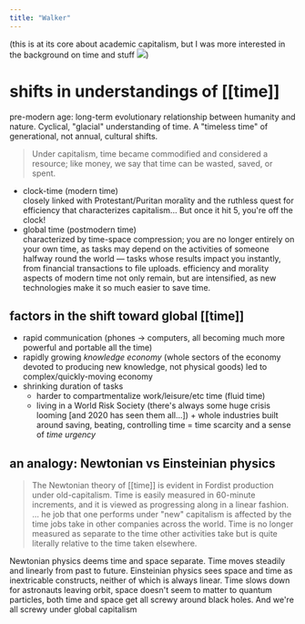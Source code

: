 ```yaml
---
title: "Walker"
---
```

(this is at its core about academic capitalism, but I was more interested in the background on time and stuff ![](IDKher.png))

# shifts in understandings of [[time]]

pre-modern age: long-term evolutionary relationship between humanity and nature. Cyclical, "glacial" understanding of time. A "timeless time" of generational, not annual, cultural shifts.

> Under capitalism, time became commodified and considered a resource; like money, we say that time can be wasted, saved, or spent.

  - clock-time (modern time)  
    closely linked with Protestant/Puritan morality and the ruthless quest for efficiency that characterizes capitalism... But once it hit 5, you're off the clock\!
  - global time (postmodern time)  
    characterized by time-space compression; you are no longer entirely on your own time, as tasks may depend on the activities of someone halfway round the world — tasks whose results impact you instantly, from financial transactions to file uploads. efficiency and morality aspects of modern time not only remain, but are intensified, as new technologies make it so much easier to save time.

## factors in the shift toward global [[time]]

  - rapid communication (phones -\> computers, all becoming much more powerful and portable all the time)
  - rapidly growing *knowledge economy* (whole sectors of the economy devoted to producing new knowledge, not physical goods) led to complex/quickly-moving economy
  - shrinking duration of tasks
      - harder to compartmentalize work/leisure/etc time (fluid time)
      - living in a World Risk Society (there's always some huge crisis looming \[and 2020 has seen them all...\]) + whole industries built around saving, beating, controlling time = time scarcity and a sense of *time urgency*

## an analogy: Newtonian vs Einsteinian physics

> The Newtonian theory of [[time]] is evident in Fordist production under old-capitalism. Time is easily measured in 60-minute increments, and it is viewed as progressing along in a linear fashion. ... he job that one performs under "new" capitalism is affected by the time jobs take in other companies across the world. Time is no longer measured as separate to the time other activities take but is quite literally relative to the time taken elsewhere.

Newtonian physics deems time and space separate. Time moves steadily and linearly from past to future. Einsteinian physics sees space and time as inextricable constructs, neither of which is always linear. Time slows down for astronauts leaving orbit, space doesn't seem to matter to quantum particles, both time and space get all screwy around black holes. And we're all screwy under global capitalism